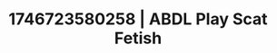 ---
categories:
- Elegant fetish
- AI-generated
- Naughty expression
- Hands-on body
- Slow undress
- Digital dominatrix
- ASMR
- Cosplay
image: /assets/images/1746723580258.jpg
layout: post
seo:
  description: Featured content with premium Scat Fetish, ABDL Play. HD images available.
  keywords: Scat Fetish, ABDL Play
  og_image: /assets/images/1746723580258.jpg
  schema_type: VisualArtwork
tags:
- ABDL Play
- Scat Fetish
- '#1746723580258'
title: 1746723580258 | ABDL Play Scat Fetish
---